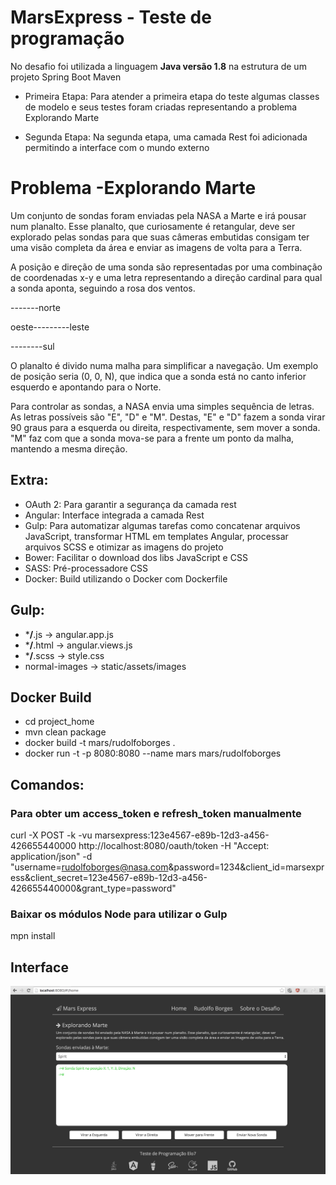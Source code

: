 # MarsExpress - Teste de programação

No desafio foi utilizada a linguagem <b>Java versão 1.8</b> na estrutura de um projeto Spring Boot Maven
	
* Primeira Etapa: Para atender a primeira etapa do teste algumas classes de modelo e seus testes foram criadas representando a problema Explorando Marte
	
* Segunda Etapa: Na segunda etapa, uma camada Rest foi adicionada permitindo a interface com o mundo externo

# Problema -Explorando Marte

Um conjunto de sondas foram enviadas pela NASA a Marte e irá pousar num planalto. Esse planalto, que curiosamente é retangular, deve ser explorado pelas sondas para que suas câmeras embutidas consigam ter uma visão completa da área e enviar as imagens de volta para a Terra.

A posição e direção de uma sonda são representadas por uma combinação de coordenadas x-y e uma letra representando a direção cardinal para qual a sonda aponta, seguindo a rosa dos ventos.

-------norte

oeste---------leste

--------sul
       
O planalto é divido numa malha para simplificar a navegação. Um exemplo de posição seria (0, 0, N), que indica que a sonda está no canto inferior esquerdo e apontando para o Norte.

Para controlar as sondas, a NASA envia uma simples sequência de letras. As letras possíveis são "E", "D" e "M". Destas, "E" e "D" fazem a sonda virar 90 graus para a esquerda ou direita, respectivamente, sem mover a sonda. "M" faz com que a sonda mova-se para a frente um ponto da malha, mantendo a mesma direção.
	
## Extra:

* OAuth 2: Para garantir a segurança da camada rest
* Angular: Interface integrada a camada Rest
* Gulp: Para automatizar algumas tarefas como concatenar arquivos JavaScript, transformar HTML em templates Angular, processar arquivos SCSS e otimizar as imagens do projeto
* Bower: Facilitar o download dos libs JavaScript e CSS
* SASS: Pré-processadore CSS
* Docker: Build utilizando o Docker com Dockerfile
 
## Gulp:

* ***/**.js -> angular.app.js
* ***/**.html -> angular.views.js
* ***/**.scss -> style.css
* normal-images -> static/assets/images

## Docker Build

* cd project_home
* mvn clean package
* docker build -t mars/rudolfoborges .
* docker run -t -p 8080:8080 --name mars mars/rudolfoborges

	
## Comandos:
### Para obter um access_token e refresh_token manualmente</h3>
curl -X POST -k -vu marsexpress:123e4567-e89b-12d3-a456-426655440000 http://localhost:8080/oauth/token -H "Accept: application/json" -d "username=rudolfoborges@nasa.com&password=1234&client_id=marsexpress&client_secret=123e4567-e89b-12d3-a456-426655440000&grant_type=password"
	
### Baixar os módulos Node para utilizar o Gulp
mpn install
	
## Interface

![alt text](https://github.com/rudolfoborges/MarsExpress/blob/master/marsexpress.png "Mars Express")

